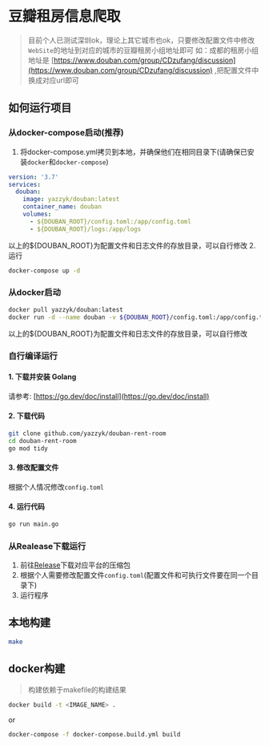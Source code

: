 # 豆瓣租房信息爬取

> 目前个人已测试深圳ok，理论上其它城市也ok，只要修改配置文件中修改`WebSite`的地址到对应的城市的豆瓣租房小组地址即可
> 如：成都的租房小组地址是 [https://www.douban.com/group/CDzufang/discussion](https://www.douban.com/group/CDzufang/discussion) ,把配置文件中换成对应url即可

## 如何运行项目
### 从docker-compose启动(推荐)
1. 将docker-compose.yml拷贝到本地，并确保他们在相同目录下(请确保已安装`docker`和`docker-compose`)  
```yml
version: '3.7'
services:
  douban:
    image: yazzyk/douban:latest
    container_name: douban
    volumes:
      - ${DOUBAN_ROOT}/config.toml:/app/config.toml
      - ${DOUBAN_ROOT}/logs:/app/logs 
```
以上的${DOUBAN_ROOT}为配置文件和日志文件的存放目录，可以自行修改
2. 运行
```bash
docker-compose up -d
```

### 从docker启动
```bash
docker pull yazzyk/douban:latest
docker run -d --name douban -v ${DOUBAN_ROOT}/config.toml:/app/config.toml -v ${DOUBAN_ROOT}/logs:/app/logs yazzyk/douban:latest
```
以上的${DOUBAN_ROOT}为配置文件和日志文件的存放目录，可以自行修改

### 自行编译运行
#### 1. 下载并安装 Golang  
请参考: [https://go.dev/doc/install](https://go.dev/doc/install)

#### 2. 下载代码
```bash
git clone github.com/yazzyk/douban-rent-room
cd douban-rent-room
go mod tidy
```

#### 3. 修改配置文件
根据个人情况修改`config.toml`

#### 4. 运行代码
```bash
go run main.go 
```

### 从Realease下载运行
1. 前往[Release](https://github.com/Yazzyk/douban-rent-room/releases)下载对应平台的压缩包
2. 根据个人需要修改配置文件`config.toml`(配置文件和可执行文件要在同一个目录下)
3. 运行程序

## 本地构建
```bash
make
```

## docker构建
> 构建依赖于makefile的构建结果
```bash
docker build -t <IMAGE_NAME> .
```
or 
```bash
docker-compose -f docker-compose.build.yml build
```
